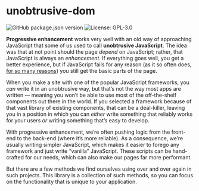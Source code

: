 # unobtrusive-dom
![GitHub package.json version](https://img.shields.io/github/package-json/v/jefgodesky/unobtrusive-dom)
![License: GPL-3.0](https://img.shields.io/github/license/jefgodesky/unobtrusive-dom)

**Progressive enhancement** works very well with an old way of approaching JavaScript that some of us used to call **unobtrusive JavaScript**. The idea was that at not point should the page _depend_ on JavaScript; rather, that JavaScript is always an _enhancement_. If everything goes well, you get a better experience, but if JavaScript fails for any reason (as it so often does, [for so many reasons](https://www.kryogenix.org/code/browser/everyonehasjs.html)) you still get the basic parts of the page.

When you make a site with one of the popular JavaScript frameworks, you _can_ write it in an unobtrusive way, but that’s not the way most apps are written — meaning you won’t be able to use most of the off-the-shelf components out there in the world. If you selected a framework because of that vast library of existing components, that can be a deal-killer, leaving you in a position in which you can _either_ write something that reliably works for your users _or_ writing something that’s easy to develop.

With progressive enhancement, we’re often pushing logic from the front-end to the back-end (where it’s more reliable). As a consequence, we’re usually writing simpler JavaScript, which makes it easier to forego any framework and just write “vanilla” JavaScript. These scripts can be hand-crafted for our needs, which can also make our pages far more performant.

But there are a few methods we find ourselves using over and over again in such projects. This library is a collection of such methods, so you can focus on the functionality that is unique to your application.
